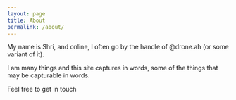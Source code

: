 ```yaml
---
layout: page
title: About
permalink: /about/
---
```


My name is Shri, and online, I often go by the handle of @drone.ah (or some
variant of it).

I am many things and this site captures in words, some of the things that may be
capturable in words.

Feel free to get in touch
